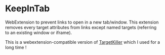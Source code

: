 # KeepInTab
WebExtension to prevent links to open in a new tab/window.
This extension removes every target attributes from links except named targets (referring to an existing window or iframe).

This is a webextension-compatible version of [TargetKiller](https://addons.mozilla.org/fr/firefox/addon/targetkiller/) which I used for a long time !
